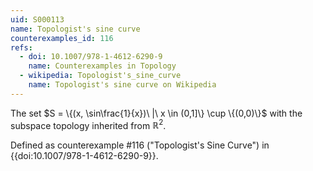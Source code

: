 ```yaml
---
uid: S000113
name: Topologist's sine curve
counterexamples_id: 116
refs:
  - doi: 10.1007/978-1-4612-6290-9
    name: Counterexamples in Topology
  - wikipedia: Topologist's_sine_curve
    name: Topologist's sine curve on Wikipedia
---
```

The set $S = \{(x, \sin\frac{1}{x})\ |\ x \in (0,1]\} \cup \{(0,0)\}$ with the subspace topology inherited from $\mathbb{R}^2$.

Defined as counterexample #116 ("Topologist's Sine Curve")
in {{doi:10.1007/978-1-4612-6290-9}}.
